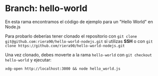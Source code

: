# Branch: hello-world

En esta rama encontramos el código de ejemplo para un "Hello World" en Node.js

Para probarlo deberías tener clonado el repositorio con `git clone git@github.com:riera90/hello-world-nodejs.git` si utilizas **SSH** o con `git clone https://github.com/riera90/hello-world-nodejs.git`

Una vez clonado, debes moverte a la rama `hello-world` con `git checkout hello-world` y ejecutar:

```
xdg-open http://localhost:3000 && node hello_world.js
```
